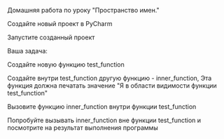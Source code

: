 Домашняя работа по уроку "Пространство имен."

Создайте новый проект в PyCharm

Запустите созданный проект

Ваша задача:

Создайте новую функцию test_function

Создайте внутри test_function другую функцию - inner_function, Эта функция должна печатать значение "Я в области видимости функции test_function"

Вызовите функцию inner_function внутри функции test_function

Попробуйте вызывать inner_function вне функции test_function и посмотрите на результат выполнения программы
